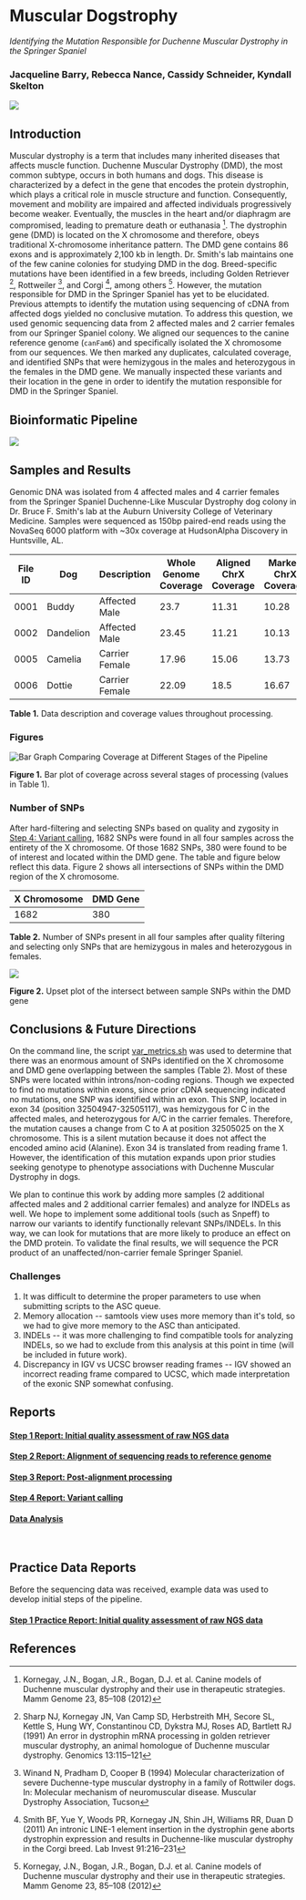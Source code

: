 # Muscular Dogstrophy
_Identifying the Mutation Responsible for Duchenne Muscular Dystrophy in the Springer Spaniel_
### Jacqueline Barry, Rebecca Nance, Cassidy Schneider, Kyndall Skelton
  <img src="analysis/0_figures/cover_photo_dog.jpg">

<br>

## Introduction
Muscular dystrophy is a term that includes many inherited diseases that affects muscle function. Duchenne Muscular Dystrophy (DMD), the most common subtype, occurs in both humans and dogs. This disease is characterized by a defect in the gene that encodes the protein dystrophin, which plays a critical role in muscle structure and function. Consequently, movement and mobility are impaired and affected individuals progressively become weaker. Eventually, the muscles in the heart and/or diaphragm are compromised, leading to premature death or euthanasia [^1]. The dystrophin gene (DMD) is located on the X chromosome and therefore, obeys traditional X-chromosome inheritance pattern. The DMD gene contains 86 exons and is approximately 2,100 kb in length. Dr. Smith's lab maintains one of the few canine colonies for studying DMD in the dog. Breed-specific mutations have been identified in a few breeds, including Golden Retriever [^2], Rottweiler [^3], and Corgi [^4], among others [^1]. However, the mutation responsible for DMD in the Springer Spaniel has yet to be elucidated. Previous attempts to identify the mutation using sequencing of cDNA from affected dogs yielded no conclusive mutation. To address this question, we used genomic sequencing data from 2 affected males and 2 carrier females from our Springer Spaniel colony. We aligned our sequences to the canine reference genome (`canFam6`) and specifically isolated the X chromosome from our sequences. We then marked any duplicates, calculated coverage, and identified SNPs that were hemizygous in the males and heterozygous in the females in the DMD gene. We manually inspected these variants and their location in the gene in order to identify the mutation responsible for DMD in the Springer Spaniel.

## Bioinformatic Pipeline

<img src="analysis/0_figures/Muscular Dogstrophy Flowchart.png">

## Samples and Results
Genomic DNA was isolated from 4 affected males and 4 carrier females from the Springer Spaniel Duchenne-Like Muscular Dystrophy dog colony in Dr. Bruce F. Smith's lab at the Auburn University College of Veterinary Medicine. Samples were sequenced as 150bp paired-end reads using the NovaSeq 6000 platform with ~30x coverage at HudsonAlpha Discovery in Huntsville, AL.

| File ID | Dog | Description | Whole Genome Coverage | Aligned ChrX Coverage | Marked ChrX Coverage | 
| --- | --- | --- | --- | --------- | -------| 
| 0001 | Buddy | Affected Male | 23.7 | 11.31 | 10.28 |
| 0002 | Dandelion | Affected Male | 23.45 | 11.21 | 10.13 |
| 0005 | Camelia | Carrier Female | 17.96 | 15.06 | 13.73 |
| 0006 | Dottie | Carrier Female | 22.09 | 18.5 | 16.67 |

__Table 1.__ Data description and coverage values throughout processing. 

### Figures

<img src="analysis/0_figures/4_coverage.png"  alt="Bar Graph Comparing Coverage at Different Stages of the Pipeline">  

__Figure 1.__ Bar plot of coverage across several stages of processing (values in Table 1).


### Number of SNPs

After hard-filtering and selecting SNPs based on quality and zygosity in [Step 4: Variant calling](4_Variant_Call.md), 1682 SNPs were found in all four samples across the entirety of the X chromosome. Of those 1682 SNPs, 380 were found to be of interest and located within the DMD gene. The table and figure below reflect this data. Figure 2 shows all intersections of SNPs within the DMD region of the X chromosome.

| X Chromosome | DMD Gene |
| ------------ | -------- |
| 1682        | 380      |

__Table 2.__ Number of SNPs present in all four samples after quality filtering and selecting only SNPs that are hemizygous in males and heterozygous in females.

<img src="analysis/0_figures/4_DMD_upset.png">

__Figure 2.__ Upset plot of the intersect between sample SNPs within the DMD gene


## Conclusions & Future Directions
On the command line, the script [var_metrics.sh](var_metrics.sh) was used to determine that there was an enormous amount of SNPs identified on the X chromosome and DMD gene overlapping between the samples (Table 2). Most of these SNPs were located within introns/non-coding regions. Though we expected to find no mutations within exons, since prior cDNA sequencing indicated no mutations, one SNP was identified within an exon. This SNP, located in exon 34 (position 32504947-32505117), was hemizygous for C in the affected males, and heterozygous for A/C in the carrier females. Therefore, the mutation causes a change from C to A at position 32505025 on the X chromosome. This is a silent mutation because it does not affect the encoded amino acid (Alanine). Exon 34 is translated from reading frame 1. However, the identification of this mutation expands upon prior studies seeking genotype to phenotype associations with Duchenne Muscular Dystrophy in dogs.
  
  
We plan to continue this work by adding more samples (2 additional affected males and 2 additional carrier females) and analyze for INDELs as well. We hope to implement some additional tools (such as Snpeff) to narrow our variants to identify functionally relevant SNPs/INDELs. In this way, we can look for mutations that are more likely to produce an effect on the DMD protein. To validate the final results, we will sequence the PCR product of an unaffected/non-carrier female Springer Spaniel.

### Challenges

1. It was difficult to determine the proper parameters to use when submitting scripts to the ASC queue. 
2. Memory allocation -- samtools view uses more memory than it's told, so we had to give more memory to the ASC than anticipated.
3. INDELs -- it was more challenging to find compatible tools for analyzing INDELs, so we had to exclude from this analysis at this point in time (will be included in future work).
4. Discrepancy in IGV vs UCSC browser reading frames -- IGV showed an incorrect reading frame compared to UCSC, which made interpretation of the exonic SNP somewhat confusing.


## Reports

#### [Step 1 Report: Initial quality assessment of raw NGS data](1_Quality_Assessment.md)
#### [Step 2 Report: Alignment of sequencing reads to reference genome](2_Alignment.md)
#### [Step 3 Report: Post-alignment processing](3_Duplicates.md)
#### [Step 4 Report: Variant calling](4_Variant_Call.md)
#### [Data Analysis](5_Data_Analysis.md)
<br>

## Practice Data Reports

Before the sequencing data was received, example data was used to develop initial steps of the pipeline.
#### [Step 1 Practice Report: Initial quality assessment of raw NGS data](practice_reports/STEP_1.md)

## References
[^1]: Kornegay, J.N., Bogan, J.R., Bogan, D.J. et al. Canine models of Duchenne muscular dystrophy and their use in therapeutic strategies. Mamm Genome 23, 85–108 (2012)   
[^2]: Sharp NJ, Kornegay JN, Van Camp SD, Herbstreith MH, Secore SL, Kettle S, Hung WY, Constantinou CD, Dykstra MJ, Roses AD, Bartlett RJ (1991) An error in dystrophin mRNA processing in golden retriever muscular dystrophy, an animal homologue of Duchenne muscular dystrophy. Genomics 13:115–121  
[^3]: Winand N, Pradham D, Cooper B (1994) Molecular characterization of severe Duchenne-type muscular dystrophy in a family of Rottwiler dogs. In: Molecular mechanism of neuromuscular disease. Muscular Dystrophy Association, Tucson  
[^4]: Smith BF, Yue Y, Woods PR, Kornegay JN, Shin JH, Williams RR, Duan D (2011) An intronic LINE-1 element insertion in the dystrophin gene aborts dystrophin expression and results in Duchenne-like muscular dystrophy in the Corgi breed. Lab Invest 91:216–231    
